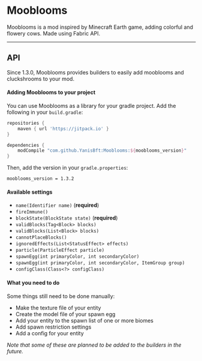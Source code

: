 # Mooblooms

Mooblooms is a mod inspired by Minecraft Earth game, adding colorful and flowery cows.
Made using Fabric API.

---

## API
Since 1.3.0, Mooblooms provides builders to easily add mooblooms and cluckshrooms to your mod.

#### Adding Mooblooms to your project
You can use Mooblooms as a library for your gradle project. Add the following in your ``build.gradle``:
```gradle
repositories {
    maven { url 'https://jitpack.io' }
}

dependencies {
    modCompile "com.github.YanisBft:Mooblooms:${mooblooms_version}"
}
```
Then, add the version in your ``gradle.properties``:
```properties
mooblooms_version = 1.3.2
```

#### Available settings
* ``name(Identifier name)`` (**required**)
* ``fireImmune()``
* ``blockState(BlockState state)`` (**required**)
* ``validBlocks(Tag<Block> blocks)``
* ``validBlocks(List<Block> blocks)``
* ``cannotPlaceBlocks()``
* ``ignoredEffects(List<StatusEffect> effects)``
* ``particle(ParticleEffect particle)``
* ``spawnEgg(int primaryColor, int secondaryColor)``
* ``spawnEgg(int primaryColor, int secondaryColor, ItemGroup group)``
* ``configClass(Class<?> configClass)``

#### What you need to do
Some things still need to be done manually:
* Make the texture file of your entity
* Create the model file of your spawn egg
* Add your entity to the spawn list of one or more biomes
* Add spawn restriction settings
* Add a config for your entity

*Note that some of these are planned to be added to the builders in the future.*
